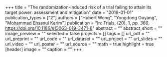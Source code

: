 +++
title = "The randomization-induced risk of a trial failing to attain its target power: assessment and mitigation"
date = "2019-01-01"
publication_types = ["2"]
authors = ["Hubert Wong", "Yongdong Ouyang", "Mohammad Ehsanul Karim"]
publication = "In: Trials, (20), 1, _pp. 360_, https://doi.org/10.1186/s13063-019-3471-8"
abstract = ""
abstract_short = ""
image_preview = ""
selected = false
projects = []
tags = []
url_pdf = ""
url_preprint = ""
url_code = ""
url_dataset = ""
url_project = ""
url_slides = ""
url_video = ""
url_poster = ""
url_source = ""
math = true
highlight = true
[header]
image = ""
caption = ""
+++
